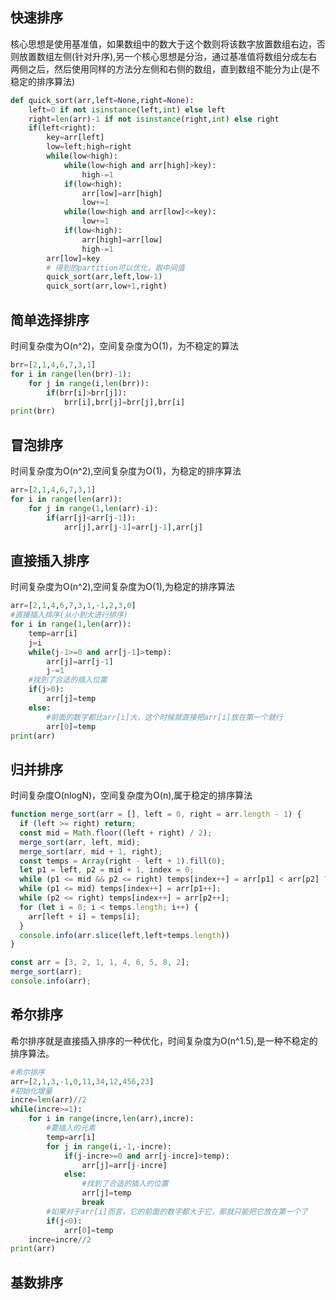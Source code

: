 ## 快速排序
核心思想是使用基准值，如果数组中的数大于这个数则将该数字放置数组右边，否则放置数组左侧(针对升序),另一个核心思想是分治，通过基准值将数组分成左右两侧之后，然后使用同样的方法分左侧和右侧的数组，直到数组不能分为止(是不稳定的排序算法)
```python
def quick_sort(arr,left=None,right=None):
    left=0 if not isinstance(left,int) else left
    right=len(arr)-1 if not isinstance(right,int) else right
    if(left<right):
        key=arr[left]
        low=left;high=right
        while(low<high):
            while(low<high and arr[high]>key):
                high-=1
            if(low<high):
                arr[low]=arr[high]
                low+=1
            while(low<high and arr[low]<=key):
                low+=1
            if(low<high):
                arr[high]=arr[low]
                high-=1
        arr[low]=key
        # 得到的partition可以优化，取中间值
        quick_sort(arr,left,low-1)
        quick_sort(arr,low+1,right)
```
## 简单选择排序
时间复杂度为O(n^2)，空间复杂度为O(1)，为不稳定的算法
```python
brr=[2,1,4,6,7,3,1]
for i in range(len(brr)-1):
    for j in range(i,len(brr)):
        if(brr[i]>brr[j]):
            brr[i],brr[j]=brr[j],brr[i]
print(brr)
```
## 冒泡排序
时间复杂度为O(n^2),空间复杂度为O(1)，为稳定的排序算法
```python
arr=[2,1,4,6,7,3,1]
for i in range(len(arr)):
    for j in range(1,len(arr)-i):
        if(arr[j]<arr[j-1]):
            arr[j],arr[j-1]=arr[j-1],arr[j]
```
## 直接插入排序
时间复杂度为O(n^2),空间复杂度为O(1),为稳定的排序算法
```python
arr=[2,1,4,6,7,3,1,-1,2,3,0]
#直接插入排序(从小到大进行排序)
for i in range(1,len(arr)):
    temp=arr[i]
    j=i
    while(j-1>=0 and arr[j-1]>temp):
        arr[j]=arr[j-1]
        j-=1
    #找到了合适的插入位置
    if(j>0):
        arr[j]=temp
    else:
        #前面的数字都比arr[i]大，这个时候就直接把arr[i]放在第一个就行
        arr[0]=temp
print(arr)

```
## 归并排序
时间复杂度O(nlogN)，空间复杂度为O(n),属于稳定的排序算法
```javascript
function merge_sort(arr = [], left = 0, right = arr.length - 1) {
  if (left >= right) return;
  const mid = Math.floor((left + right) / 2);
  merge_sort(arr, left, mid);
  merge_sort(arr, mid + 1, right);
  const temps = Array(right - left + 1).fill(0);
  let p1 = left, p2 = mid + 1, index = 0;
  while (p1 <= mid && p2 <= right) temps[index++] = arr[p1] < arr[p2] ? arr[p1++] : arr[p2++];
  while (p1 <= mid) temps[index++] = arr[p1++];
  while (p2 <= right) temps[index++] = arr[p2++];
  for (let i = 0; i < temps.length; i++) {
    arr[left + i] = temps[i];
  }
  console.info(arr.slice(left,left+temps.length))
}

const arr = [3, 2, 1, 1, 4, 6, 5, 8, 2];
merge_sort(arr);
console.info(arr);
```
## 希尔排序
希尔排序就是直接插入排序的一种优化，时间复杂度为O(n^1.5),是一种不稳定的排序算法。
```python
#希尔排序
arr=[2,1,3,-1,0,11,34,12,456,23]
#初始化增量
incre=len(arr)//2
while(incre>=1):
    for i in range(incre,len(arr),incre):
        #要插入的元素
        temp=arr[i]
        for j in range(i,-1,-incre):
            if(j-incre>=0 and arr[j-incre]>temp):
                arr[j]=arr[j-incre]
            else:
                #找到了合适的插入的位置
                arr[j]=temp
                break
        #如果对于arr[i]而言，它的前面的数字都大于它，那就只能把它放在第一个了
        if(j<0):
            arr[0]=temp
    incre=incre//2
print(arr)
```
## 基数排序
